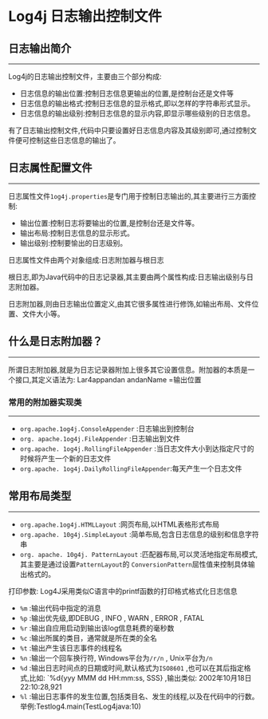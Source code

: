 # **Log4j 日志输出控制文件**

## **日志输出简介**
---

Log4j的日志输出控制文件，主要由三个部分构成:
- 日志信息的输出位置:控制日志信息更输出的位置,是控制台还是文件等
- 日志信息的输出格式:控制日志信息的显示格式,即以怎样的字符串形式显示。
- 日志信息的输出级别:控制日志信息的显示内容,即显示哪些级别的日志信息。

有了日志输出控制文件,代码中只要设置好日志信息内容及其级别即可,通过控制文件便可控制这些日志信息的输出了。

## **日志属性配置文件**
---

日志属性文件`1og4j.properties`是专门用于控制日志输出的,其主要进行三方面控制:
- 输出位置:控制日志将要输出的位置,是控制台还是文件等。
- 输出布局:控制日志信息的显示形式。
- 输出级别:控制要愉出的日志级别。

日志属性文件由两个对象组成:日志附加器与根日志

根日志,即为Java代码中的日志记录器,其主要由两个属性构成:日志输出级别与日志附加器。

日志附加器,则由日志输出位置定义,由其它很多属性进行修饰,如输出布局、文件位置、文件大小等。

## **什么是日志附加器？**
---

所谓日志附加器,就是为日志记录器附加上很多其它设置信息。附加器的本质是一个接口,其定义语法为: Lar4appandan andanName =输出位置

### **常用的附加器实现类**
---

- `org.apache.1og4j.ConsoleAppender` :日志输出到控制台
- `org. apache.1og4j.FileAppender` :日志输出到文件
- `org.apache. 1og4j.RollingFileAppender` :当日志文件大小到达指定尺寸的时候将产生一个新的日志文件
- `org.apache. 1og4j.DailyRollingFileAppender`:每天产生一个日志文件

## **常用布局类型**
---

- `org.apache.1og4j.HTMLLayout` :网页布局,以HTML表格形式布局
- `org.apache. 10g4j.SimpleLayout` :简单布局,包含日志信息的级别和信息字符串
- `org. apache. 10g4j. PatternLayout` :匹配器布局,可以灵活地指定布局模式,其主要是通过设置`PatternLayout`的 `ConversionPattern`屈性值来控制具体输出格式的。

打印参数: Log4J采用类似C语言中的printf函数的打印格式格式化日志信息 

- `%m`  :输出代码中指定的消息
- `%p`  :输出优先级,即DEBUG , INFO , WARN , ERROR , FATAL 
- `%r`  :输出自应用启动到输出该log信息耗费的毫秒数
- `%c`  :输出所属的类目，通常就是所在类的全名
- `%t`  :输出产生该日志事件的线程名
- `%n`  :输出一个回车换行符, Windows平台为`/r/n` , Unix平台为`/n`
- `%d`  :输出日志时间点的日期或时间,默认格式为`ISO8601` ,也可以在其后指定格式,比如: `%d{yyy MMM dd HH:mm:ss, SSS} ,输出类似: 2002年10月18日22:10:28,921 
- `%l`  :输出日志事件的发生位置,包括类目名、发生的线程,以及在代码中的行数。举例:Testlog4.main(TestLog4java:10)